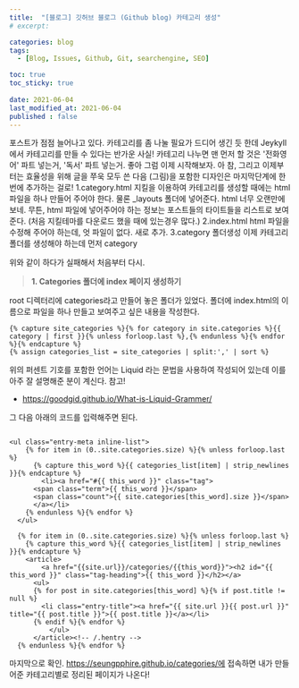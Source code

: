 ```yaml
---
title:  "[블로그] 깃허브 블로그 (Github blog) 카테고리 생성"
# excerpt: 

categories: blog
tags:
  - [Blog, Issues, Github, Git, searchengine, SEO]

toc: true
toc_sticky: true
 
date: 2021-06-04
last_modified_at: 2021-06-04
published : false
---
```


포스트가 점점 늘어나고 있다.
카테고리를 좀 나눌 필요가 드디어 생긴 듯 한데 Jeykyll에서 카테고리를 만들 수 있다는 반가운 사실! 카테고리 나누면 맨 먼저 할 것은 '전화영어' 파트 넣는거, '독서' 파트 넣는거.
좋아 그럼 이제 시작해보자. 
아 참, 그리고 이제부터는 효율성을 위해 글을 쭈욱 모두 쓴 다음 (그림)을 포함한 디자인은 마지막단계에 한번에 추가하는 걸로! 
1.category.html
지킬을 이용하여 카테고리를 생성할 때에는 html 파일을 하나 만들어 주어야 한다. 물론 _layouts 폴더에 넣어준다. html 너무 오랜만에 보네.
무튼, html 파일에 넣어주어야 하는 정보는 포스트들의 타이트들을 리스트로 보여준다. (처음 지킬테마를 다운로드 했을 때에 있는경우 많다.)
2.index.html
html 파일을 수정해 주어야 하는데, 엇 파일이 없다. 새로 추가.
3.category 폴더생성
이제 카테고리 폴더를 생성해야 하는데 먼저 category 

위와 같이 하다가 실패해서 처음부터 다시.

> **1. Categories 폴더에 index 페이지 생성하기**

root 디렉터리에 categories라고 만들어 놓은 폴더가 있었다. 폴더에 index.html의 이름으로 파일을 하나 만들고 보여주고 싶은 내용을 작성한다. 

```
{% capture site_categories %}{% for category in site.categories %}{{ category | first }}{% unless forloop.last %},{% endunless %}{% endfor %}{% endcapture %}
{% assign categories_list = site_categories | split:',' | sort %}
```
위의 퍼센트 기호를 포함한 언어는 Liquid 라는 문법을 사용하여 작성되어 있는데 이를 아주 잘 설명해준 분이 계신다. 참고!

* <ref>https://goodgid.github.io/What-is-Liquid-Grammer/</ref>

그 다음 아래의 코드를 입력해주면 된다.
```

<ul class="entry-meta inline-list">
    {% for item in (0..site.categories.size) %}{% unless forloop.last %}
      {% capture this_word %}{{ categories_list[item] | strip_newlines }}{% endcapture %}
        <li><a href="#{{ this_word }}" class="tag">
      <span class="term">{{ this_word }}</span>
      <span class="count">{{ site.categories[this_word].size }}</span>
      </a></li>
    {% endunless %}{% endfor %}
  </ul>
  
  {% for item in (0..site.categories.size) %}{% unless forloop.last %}
    {% capture this_word %}{{ categories_list[item] | strip_newlines }}{% endcapture %}
    <article>
        <a href="{{site.url}}/categories/{{this_word}}"><h2 id="{{ this_word }}" class="tag-heading">{{ this_word }}</h2></a>
      <ul>
      {% for post in site.categories[this_word] %}{% if post.title != null %}
        <li class="entry-title"><a href="{{ site.url }}{{ post.url }}" title="{{ post.title }}">{{ post.title }}</a></li>
      {% endif %}{% endfor %}
          </ul>
      </article><!-- /.hentry -->
  {% endunless %}{% endfor %}
```

마지막으로 확인.
https://seungpphire.github.io/categories/에 접속하면 내가 만들어준 카테고리별로 정리된 페이지가 나온다!